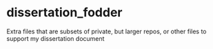 # dissertation_fodder
Extra files that are subsets of private, but larger repos, or other files to support my dissertation document
